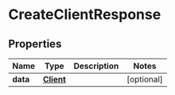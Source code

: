 # CreateClientResponse

## Properties

Name | Type | Description | Notes
------------ | ------------- | ------------- | -------------
**data** | [**Client**](Client.md) |  | [optional] 


